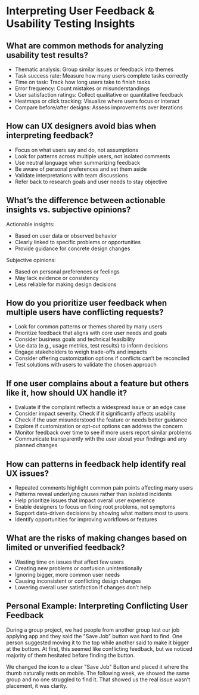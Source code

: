 # Interpreting User Feedback & Usability Testing Insights

## What are common methods for analyzing usability test results?
- Thematic analysis: Group similar issues or feedback into themes
- Task success rate: Measure how many users complete tasks correctly
- Time on task: Track how long users take to finish tasks
- Error frequency: Count mistakes or misunderstandings
- User satisfaction ratings: Collect qualitative or quantitative feedback
- Heatmaps or click tracking: Visualize where users focus or interact
- Compare before/after designs: Assess improvements over iterations

## How can UX designers avoid bias when interpreting feedback?
- Focus on what users say and do, not assumptions
- Look for patterns across multiple users, not isolated comments
- Use neutral language when summarizing feedback
- Be aware of personal preferences and set them aside
- Validate interpretations with team discussions
- Refer back to research goals and user needs to stay objective

## What’s the difference between actionable insights vs. subjective opinions?
Actionable insights:
- Based on user data or observed behavior
- Clearly linked to specific problems or opportunities
- Provide guidance for concrete design changes

Subjective opinions:
- Based on personal preferences or feelings
- May lack evidence or consistency
- Less reliable for making design decisions

## How do you prioritize user feedback when multiple users have conflicting requests?
- Look for common patterns or themes shared by many users
- Prioritize feedback that aligns with core user needs and goals
- Consider business goals and technical feasibility
- Use data (e.g., usage metrics, test results) to inform decisions
- Engage stakeholders to weigh trade-offs and impacts
- Consider offering customization options if conflicts can’t be reconciled
- Test solutions with users to validate the chosen approach

## If one user complains about a feature but others like it, how should UX handle it?
- Evaluate if the complaint reflects a widespread issue or an edge case
- Consider impact severity. Check if it significantly affects usability
- Check if the user misunderstood the feature or needs better guidance
- Explore if customization or opt-out options can address the concern
- Monitor feedback over time to see if more users report similar problems
- Communicate transparently with the user about your findings and any planned changes

## How can patterns in feedback help identify real UX issues?
- Repeated comments highlight common pain points affecting many users
- Patterns reveal underlying causes rather than isolated incidents
- Help prioritize issues that impact overall user experience
- Enable designers to focus on fixing root problems, not symptoms
- Support data-driven decisions by showing what matters most to users
- Identify opportunities for improving workflows or features

## What are the risks of making changes based on limited or unverified feedback?
- Wasting time on issues that affect few users
- Creating new problems or confusion unintentionally
- Ignoring bigger, more common user needs
- Causing inconsistent or conflicting design changes
- Lowering overall user satisfaction if changes don’t help

## Personal Example: Interpreting Conflicting User Feedback

During a group project, we had people from another group test our job applying app and they said the "Save Job" button was hard to find. One person suggested moving it to the top while another said to make it bigger at the bottom. At first, this seemed like conflicting feedback, but we noticed majority of them hesitated before finding the button.

We changed the icon to a clear "Save Job" Button and placed it where the thumb naturally rests on mobile. The following week, we showed the same group and no one struggled to find it. That showed us the real issue wasn’t placement, it was clarity.